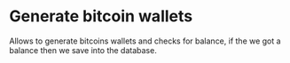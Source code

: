 # Generate bitcoin wallets
Allows to generate bitcoins wallets and checks for balance, if the we got a balance then we save into the database.
